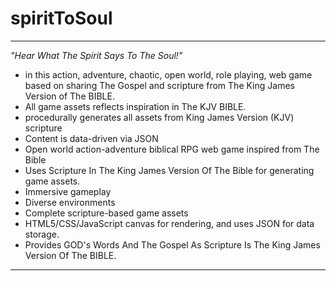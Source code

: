 # spiritToSoul

---

*"Hear What The Spirit Says To The Soul!"*

- in this action, adventure, chaotic, open world, role playing, web game based on sharing The Gospel and scripture from The King James Version of The BIBLE.
- All game assets reflects inspiration in The KJV BIBLE.
- procedurally generates all assets from King James Version (KJV) scripture
- Content is data-driven via JSON
- Open world action-adventure biblical RPG web game inspired from The Bible
- Uses Scripture In The King James Version Of The Bible for generating game assets.
- Immersive gameplay
- Diverse environments
- Complete scripture-based game assets
- HTML5/CSS/JavaScript canvas for rendering, and uses JSON for data storage.
- Provides GOD's Words And The Gospel As Scripture Is The King James Version Of The BIBLE.

---
